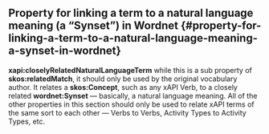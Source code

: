 ## Property for linking a term to a natural language meaning (a “Synset”) in Wordnet {#property-for-linking-a-term-to-a-natural-language-meaning-a-synset-in-wordnet}

**xapi:closelyRelatedNaturalLanguageTerm** while this is a sub property of **skos:relatedMatch**, it should only be used by the original vocabulary author. It relates a **skos:Concept**, such as any xAPI Verb, to a closely related **wordnet:Synset** — basically, a natural language meaning. All of the other properties in this section should only be used to relate xAPI terms of the same sort to each other — Verbs to Verbs, Activity Types to Activity Types, etc.